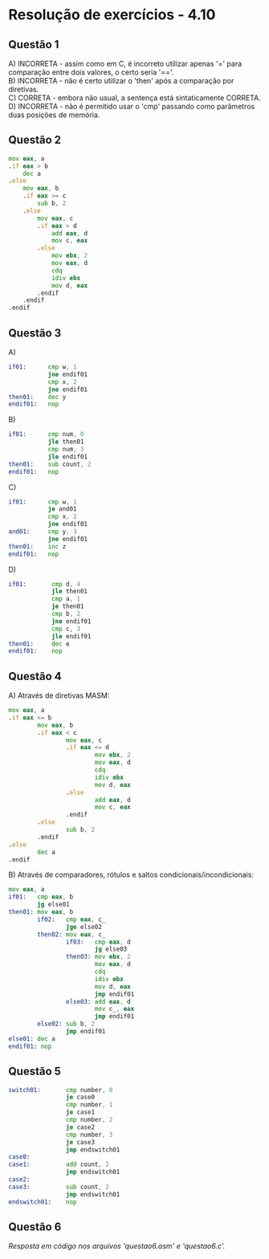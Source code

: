 #  Resolução de exercícios - 4.10 

##  Questão 1
A) INCORRETA - assim como em C, é incorreto utilizar apenas '=' para comparação entre dois valores, o certo seria '=='.  
B) INCORRETA - não é certo utilizar o 'then' após a comparação por diretivas.  
C) CORRETA - embora não usual, a sentença está sintaticamente CORRETA.  
D) INCORRETA - não é permitido usar o 'cmp' passando como parâmetros duas posições de memória.  

## Questão 2
```asm
mov eax, a
.if eax > b
    dec a
.else 
    mov eax, b
    .if eax >= c
        sub b, 2
    .else 
        mov eax, c
        .if eax > d
            add eax, d
            mov c, eax
        .else 
            mov ebx, 2
            mov eax, d
            cdq
            idiv ebx
            mov d, eax
        .endif 
    .endif
.endif
```

## Questão 3

A)
```asm
if01:      cmp w, 1 
           jne endif01
           cmp x, 2
           jne endif01
then01:    dec y
endif01:   nop
```

B) 
```asm
if01:      cmp num, 0
           jle then01
           cmp num, 3
           jle endif01
then01:    sub count, 2
endif01:   nop
```

C) 
```asm
if01:      cmp w, 1
           je and01
           cmp x, 2
           jne endif01
and01:     cmp y, 3
           jne endif01
then01:    inc z
endif01:   nop
```

D)
```asm
if01:       cmp d, 4
            jle then01
            cmp a, 1
            je then01
            cmp b, 2
            jne endif01
            cmp c, 3
            jle endif01
then01:     dec e
endif01:    nop
```

## Questão 4
A) Através de diretivas MASM:
```asm
mov eax, a 
.if eax <= b
        mov eax, b
        .if eax < c 
                mov eax, c
                .if eax <= d 
                        mov ebx, 2
                        mov eax, d
                        cdq
                        idiv ebx
                        mov d, eax
                .else 
                        add eax, d
                        mov c, eax
                .endif
        .else 
                sub b, 2
        .endif
.else 
        dec a
.endif
```
B) Através de comparadores, rótulos e saltos condicionais/incondicionais:

```asm
mov eax, a
if01:   cmp eax, b 
        jg else01
then01: mov eax, b
        if02:   cmp eax, c_
                jge else02
        then02: mov eax, c_
                if03:   cmp eax, d
                        jg else03
                then03: mov ebx, 2
                        mov eax, d
                        cdq
                        idiv ebx
                        mov d, eax
                        jmp endif01
                else03: add eax, d
                        mov c_, eax
                        jmp endif01
        else02: sub b, 2
                jmp endif01
else01: dec a
endif01: nop
```

## Questão 5
```asm
switch01:       cmp number, 0
                je case0
                cmp number, 1
                je case1
                cmp number, 2
                je case2
                cmp number, 3
                je case3
                jmp endswitch01
case0:       
case1:          add count, 2
                jmp endswitch01         
case2:   
case3:          sub count, 2
                jmp endswitch01    
endswitch01:    nop
```

## Questão 6

*Resposta em código nos arquivos 'questao6.asm' e 'questao6.c'.* 
